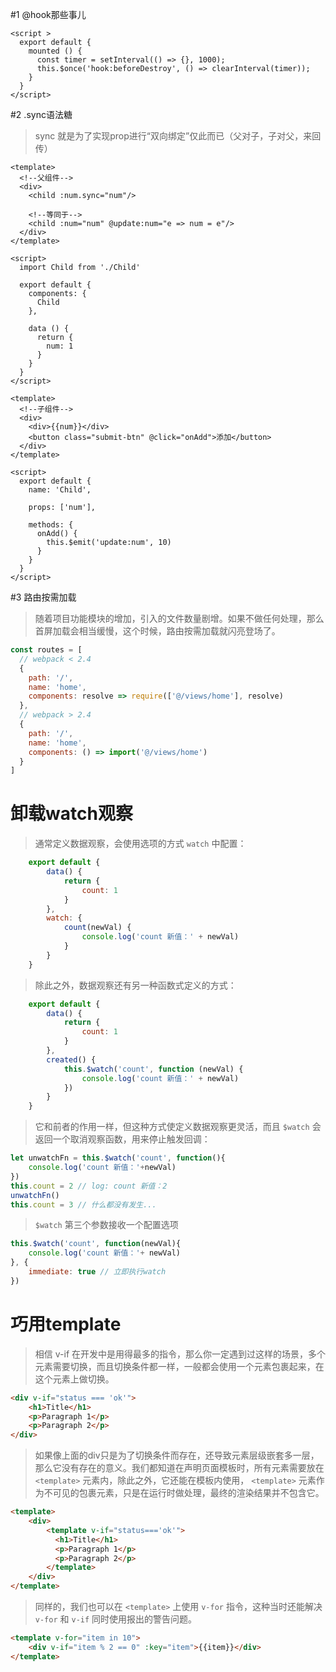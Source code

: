 #1 @hook那些事儿

```vue
<script >
  export default {
    mounted () {
      const timer = setInterval(() => {}, 1000);
      this.$once('hook:beforeDestroy', () => clearInterval(timer));
    }
  }
</script>
```

#2 .sync语法糖

> sync 就是为了实现prop进行“双向绑定”仅此而已（父对子，子对父，来回传）

```vue
<template>
  <!--父组件-->
  <div>
    <child :num.sync="num"/>

    <!--等同于-->
    <child :num="num" @update:num="e => num = e"/>
  </div>
</template>

<script>
  import Child from './Child'

  export default {
    components: {
      Child
    },

    data () {
      return {
        num: 1
      }
    }
  }
</script>
```


```vue
<template>
  <!--子组件-->
  <div>
    <div>{{num}}</div>
    <button class="submit-btn" @click="onAdd">添加</button>
  </div>
</template>

<script>
  export default {
    name: 'Child',

    props: ['num'],

    methods: {
      onAdd() {
        this.$emit('update:num', 10)
      }
    }
  }
</script>
```

#3 路由按需加载

> 随着项目功能模块的增加，引入的文件数量剧增。如果不做任何处理，那么首屏加载会相当缓慢，这个时候，路由按需加载就闪亮登场了。

```js
const routes = [
  // webpack < 2.4
  {
    path: '/',
    name: 'home',
    components: resolve => require(['@/views/home'], resolve)
  },
  // webpack > 2.4
  {
    path: '/',
    name: 'home',
    components: () => import('@/views/home')
  }
]
```

# 卸载watch观察

> 通常定义数据观察，会使用选项的方式 `watch` 中配置：

```js
    export default {
        data() {
            return {
                count: 1      
            }
        },
        watch: {
            count(newVal) {
                console.log('count 新值：' + newVal)
            }
        }
    }
```

> 除此之外，数据观察还有另一种函数式定义的方式：

```js
    export default {
        data() {
            return {
                count: 1      
            }
        },
        created() {
            this.$watch('count', function (newVal) {
                console.log('count 新值：' + newVal)
            })
        }
    }
```

> 它和前者的作用一样，但这种方式使定义数据观察更灵活，而且 `$watch` 会返回一个取消观察函数，用来停止触发回调：

```js
let unwatchFn = this.$watch('count', function(){
    console.log('count 新值：'+newVal)
})
this.count = 2 // log: count 新值：2
unwatchFn()
this.count = 3 // 什么都没有发生...
```

> `$watch` 第三个参数接收一个配置选项

```js
this.$watch('count', function(newVal){
    console.log('count 新值：'+ newVal)
}, {
    immediate: true // 立即执行watch
})
```

# 巧用template

> 相信 v-if 在开发中是用得最多的指令，那么你一定遇到过这样的场景，多个元素需要切换，而且切换条件都一样，一般都会使用一个元素包裹起来，在这个元素上做切换。

```html
<div v-if="status === 'ok'">
    <h1>Title</h1>
    <p>Paragraph 1</p>
    <p>Paragraph 2</p>
</div>
```

> 如果像上面的div只是为了切换条件而存在，还导致元素层级嵌套多一层，那么它没有存在的意义。我们都知道在声明页面模板时，所有元素需要放在 `<template>` 元素内，除此之外，它还能在模板内使用， `<template>` 元素作为不可见的包裹元素，只是在运行时做处理，最终的渲染结果并不包含它。

```html
<template>
    <div>
        <template v-if="status==='ok'">
          <h1>Title</h1>
          <p>Paragraph 1</p>
          <p>Paragraph 2</p>
        </template>
    </div>
</template>
```

> 同样的，我们也可以在 `<template>` 上使用 `v-for` 指令，这种当时还能解决 `v-for` 和 `v-if` 同时使用报出的警告问题。   

```html
<template v-for="item in 10">
    <div v-if="item % 2 == 0" :key="item">{{item}}</div>
</template>
```
